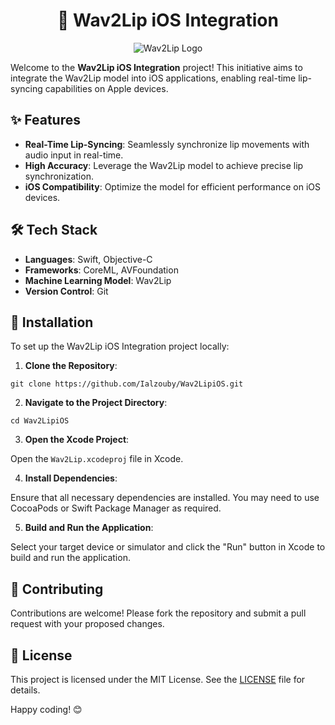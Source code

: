 <h1 align="center">🎤 Wav2Lip iOS Integration</h1>

<p align="center">
  <img src="https://media.giphy.com/media/3o7aD2saalBwwftBIY/giphy.gif" alt="Wav2Lip Logo">
</p>

<p>Welcome to the <strong>Wav2Lip iOS Integration</strong> project! This initiative aims to integrate the Wav2Lip model into iOS applications, enabling real-time lip-syncing capabilities on Apple devices.</p>

<h2>✨ Features</h2>

<ul>
  <li><strong>Real-Time Lip-Syncing</strong>: Seamlessly synchronize lip movements with audio input in real-time.</li>
  <li><strong>High Accuracy</strong>: Leverage the Wav2Lip model to achieve precise lip synchronization.</li>
  <li><strong>iOS Compatibility</strong>: Optimize the model for efficient performance on iOS devices.</li>
</ul>

<h2>🛠️ Tech Stack</h2>

<ul>
  <li><strong>Languages</strong>: Swift, Objective-C</li>
  <li><strong>Frameworks</strong>: CoreML, AVFoundation</li>
  <li><strong>Machine Learning Model</strong>: Wav2Lip</li>
  <li><strong>Version Control</strong>: Git</li>
</ul>

<h2>🚀 Installation</h2>

<p>To set up the Wav2Lip iOS Integration project locally:</p>

<ol>
  <li><strong>Clone the Repository</strong>:</li>
</ol>

<pre><code>git clone https://github.com/Ialzouby/Wav2LipiOS.git
</code></pre>

<ol start="2">
  <li><strong>Navigate to the Project Directory</strong>:</li>
</ol>

<pre><code>cd Wav2LipiOS
</code></pre>

<ol start="3">
  <li><strong>Open the Xcode Project</strong>:</li>
</ol>

<p>Open the <code>Wav2Lip.xcodeproj</code> file in Xcode.</p>

<ol start="4">
  <li><strong>Install Dependencies</strong>:</li>
</ol>

<p>Ensure that all necessary dependencies are installed. You may need to use CocoaPods or Swift Package Manager as required.</p>

<ol start="5">
  <li><strong>Build and Run the Application</strong>:</li>
</ol>

<p>Select your target device or simulator and click the "Run" button in Xcode to build and run the application.</p>

<h2>🤝 Contributing</h2>

<p>Contributions are welcome! Please fork the repository and submit a pull request with your proposed changes.</p>

<h2>📄 License</h2>

<p>This project is licensed under the MIT License. See the <a href="LICENSE">LICENSE</a> file for details.</p>

<p>Happy coding! 😊</p>

